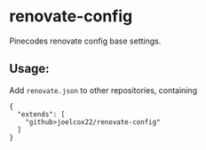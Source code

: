 # renovate-config
Pinecodes renovate config base settings.

## Usage:
Add `renovate.json` to other repositories, containing
```
{
  "extends": [
    "github>joelcox22/renovate-config"
  ]
}
```
